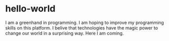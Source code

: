 # hello-world
I am a greenhand in programming.
I am hoping to improve my programming skills on this platform.
I belive that technologies have the magic power to  change our world in a surprising way.
Here I am coming.
